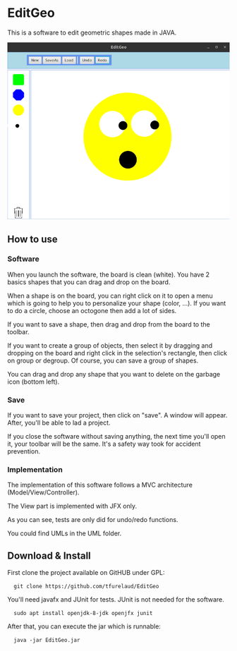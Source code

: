 # EditGeo #

This is a software to edit geometric shapes made in JAVA. 

![EditGeo Snapshot](Capture.png?raw=true "snapshot")

## How to use ##

### Software

When you launch the software, the board is clean (white). You have 2 basics shapes that you can drag and drop on the board. 

When a shape is on the board, you can right click on it to open a menu which is going to help you to personalize your shape (color, ...). If you want to do a circle, choose an octogone then add a lot of sides. 

If you want to save a shape, then drag and drop from the board to the toolbar. 

If you want to create a group of objects, then select it by dragging and dropping on the board and right click in the selection's rectangle, then click on group or degroup. Of course, you can save a group of shapes. 

You can drag and drop any shape that you want to delete on the garbage icon (bottom left). 

### Save

If you want to save your project, then click on "save". A window will appear. After, you'll be able to lad a project. 

If you close the software without saving anything, the next time you'll open it, your toolbar will be the same. It's a safety way took for accident prevention. 

### Implementation

The implementation of this software follows a MVC architecture (Model/View/Controller).

The View part is implemented with JFX only. 

As you can see, tests are only did for undo/redo functions. 

You could find UMLs in the UML folder. 


## Download & Install ##

First clone the project available on GitHUB under GPL:

```
  git clone https://github.com/tfurelaud/EditGeo
```

You'll need javafx and JUnit for tests. JUnit is not needed for the software.

```
  sudo apt install openjdk-8-jdk openjfx junit
```

After that, you can execute the jar which is runnable:

```
  java -jar EditGeo.jar
```



